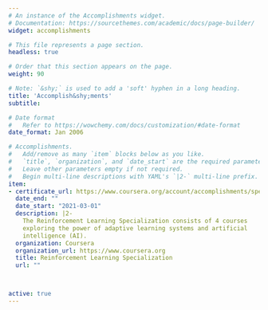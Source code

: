 ```yaml
---
# An instance of the Accomplishments widget.
# Documentation: https://sourcethemes.com/academic/docs/page-builder/
widget: accomplishments

# This file represents a page section.
headless: true

# Order that this section appears on the page.
weight: 90

# Note: `&shy;` is used to add a 'soft' hyphen in a long heading.
title: 'Accomplish&shy;ments'
subtitle:

# Date format
#   Refer to https://wowchemy.com/docs/customization/#date-format
date_format: Jan 2006

# Accomplishments.
#   Add/remove as many `item` blocks below as you like.
#   `title`, `organization`, and `date_start` are the required parameters.
#   Leave other parameters empty if not required.
#   Begin multi-line descriptions with YAML's `|2-` multi-line prefix.
item:
- certificate_url: https://www.coursera.org/account/accomplishments/specialization/certificate/7SGC59DFZF6Y
  date_end: ""
  date_start: "2021-03-01"
  description: |2-
    The Reinforcement Learning Specialization consists of 4 courses
    exploring the power of adaptive learning systems and artificial
    intelligence (AI).
  organization: Coursera
  organization_url: https://www.coursera.org
  title: Reinforcement Learning Specialization
  url: ""



active: true
---
```


